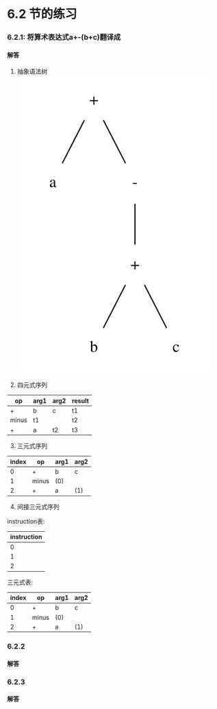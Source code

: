 # 6.2 节的练习

### 6.2.1: 将算术表达式a+-(b+c)翻译成

#### 解答
1. 抽象语法树
![6.2.1](./assets/6.2.1.svg)

2. 四元式序列

op  | arg1 | arg2 | result|
----|------|------|-------|
+   |   b  |  c   |  t1   |
minus|  t1 |      |  t2   |
+   |   a  |  t2  |  t3   |

3. 三元式序列

index  |  op  |  arg1  |  arg2  |
-------|------|--------|--------|
0      |  +   |   b    |    c   |
1      |minus |  (0)   |        |
2      |  +   |  a     |   (1)  |

4. 间接三元式序列

instruction表:

instruction |
------------|
0           |
1           |
2           |

三元式表:

index  |  op  |  arg1  |  arg2  |
-------|------|--------|--------|
0      |  +   |   b    |    c   |
1      |minus |  (0)   |        |
2      |  +   |  a     |   (1)  |


### 6.2.2 
#### 解答


### 6.2.3
#### 解答

